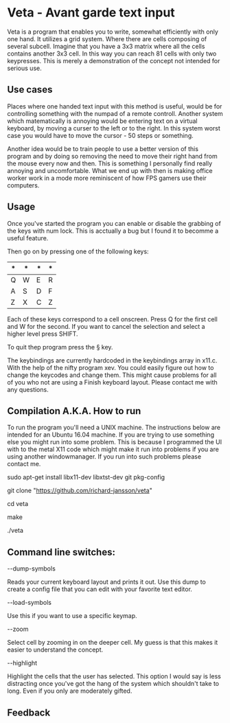 # Veta - Avant garde text input
Veta is a program that enables you to write, somewhat efficiently with only one hand. It utilizes a grid system. Where there are cells composing of several subcell. Imagine that you have a 3x3 matrix where all the cells contains another 3x3 cell. In this way you can reach 81 cells with only two keypresses. This is merely a demonstration of the concept not intended for serious use. 

## Use cases 
Places where one handed text input with this method is useful, would be for controlling something with the numpad of a remote controll. Another system which matematically is annoying would be entering text on a virtual keyboard, by moving a curser to the left or to the right. In this system worst case you would have to move the cursor - 50 steps or something. 

Another idea would be to train people to use a better version of this program and by doing so removing the need to move their right hand from the mouse every now and then. This is something I personally find really annoying and uncomfortable. What we end up with then is making office worker work in a mode more reminiscent of how FPS gamers use their computers.

## Usage 
Once you've started the program you can enable or disable the grabbing of the keys with num lock. This is acctually a bug but I found it to becomme a useful feature. 

Then go on by pressing one of the following keys:

| *   | *   | *   | *   |
| --- | --- | --- | --- |
| Q   | W   | E   | R   | 
| A   | S   | D   | F   |
| Z   | X   | C   | Z   |

Each of these keys correspond to a cell onscreen. Press Q for the first cell and W for the second. If you want to cancel the selection and select a higher level press SHIFT.

To quit thep program press the § key.

The keybindings are currently hardcoded in the keybindings array in x11.c. With the help of the nifty program xev. You could easily figure out how to change the keycodes and change them. This might cause problems for all of you who not are using a Finish keyboard layout. Please contact me with any questions.


## Compilation A.K.A. How to run
To run the program you'll need a UNIX machine. The instructions below are intended for an Ubuntu 16.04 machine. If you are trying to use something else you might run into some problem. This is because I programmed the UI with to the metal X11 code which might make it run into problems if you are using another windowmanager. If you run into such problems please contact me. 

sudo apt-get install libx11-dev libxtst-dev git pkg-config

git clone "https://github.com/richard-jansson/veta"

cd veta

make 

./veta


## Command line switches:

--dump-symbols

Reads your current keyboard layout and prints it out. Use this dump to create a config file that you can edit with your favorite text editor.

--load-symbols

Use this if you want to use a specific keymap. 

--zoom

Select cell by zooming in on the deeper cell. My guess is that this makes it easier to understand the concept.

--highlight

Highlight the cells that the user has selected. This option I would say is less distracting once you've got the hang of the system which shouldn't take to long. Even if you only are moderately gifted.


## Feedback 


